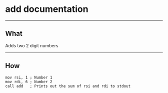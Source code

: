 # add documentation

---

## What

Adds two 2 digit numbers

---

## How

```assembly
mov rsi, 1 ; Number 1
mov rdi, 6 ; Number 2
call add   ; Prints out the sum of rsi and rdi to stdout
```
